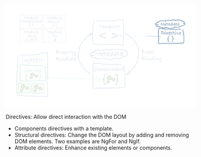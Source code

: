 ![alt text](images/angular_directives.png "Angular directives") <!-- .element: class="inline-with-content" -->

Directives: Allow direct interaction with the DOM <!-- .element: class="fragment" data-fragment-index="1" -->
- Components directives with a template. <!-- .element: class="fragment" data-fragment-index="2" -->
- Structural directives: Change the DOM layout by adding and removing DOM elements. Two examples are NgFor and NgIf. <!-- .element: class="fragment" data-fragment-index="3" -->
- Attribute directives: Enhance existing elements or components. <!-- .element: class="fragment" data-fragment-index="4" -->
